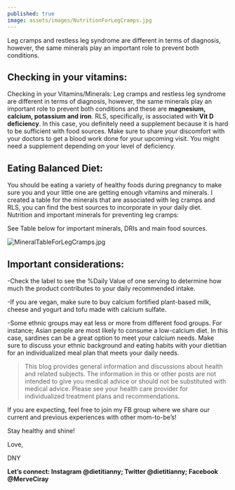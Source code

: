 ```yaml
---
published: true
image: assets/images/NutritionForLegCramps.jpg
---
```


Leg cramps and restless leg syndrome are different in terms of diagnosis, however, the same minerals play an important role to prevent both conditions.

## Checking in your vitamins:

Checking in your Vitamins/Minerals: Leg cramps and restless leg syndrome are different in terms of diagnosis, however, the same minerals play an important role to prevent both conditions and these are **magnesium, calcium, potassium and iron**. RLS, specifically, is associated with **Vit D deficiency**. In this case, you definitely need a supplement because it is hard to be sufficient with food sources. Make sure to share your discomfort with your doctors to get a blood work done for your upcoming visit. You might need a supplement depending on your level of deficiency.

## Eating Balanced Diet:

You should be eating a variety of healthy foods during pregnancy to make sure you and your little one are getting enough vitamins and minerals. I created a table for the minerals that are associated with leg cramps and RLS, you can find the best sources to incorporate in your daily diet.
Nutrition and important minerals for preventing leg cramps:

See Table below for important minerals, DRIs and main food sources. 

![MineralTableForLegCramps.jpg]({{site.baseurl}}/assets/images/MineralTableForLegCramps.jpg)

## **Important considerations:**

-Check the label to see the %Daily Value of one serving to determine how much the product contributes to your daily recommended intake.

-If you are vegan, make sure to buy calcium fortified plant-based milk, cheese and yogurt and tofu made with calcium sulfate.

-Some ethnic groups may eat less or more from different food groups. For instance; Asian people are most likely to consume a low-calcium diet. In this case, sardines can be a great option to meet your calcium needs. Make sure to discuss your ethnic background and eating habits with your dietitian for an individualized meal plan that meets your daily needs.

> This blog provides general information and discussions about health and related subjects. The information in this or other posts are not intended to give you medical advice or should not be substituted with medical advice. Please see your health care provider for individualized treatment plans and recommendations.

If you are expecting, feel free to join my FB group where we share our current and previous experiences with other mom-to-be’s! 

Stay healthy and shine!

Love,

DNY

**Let’s connect: Instagram @dietitianny; Twitter @dietitianny; Facebook @MerveCiray**
